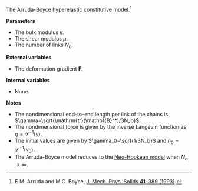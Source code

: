 The Arruda-Boyce hyperelastic constitutive model.[^arruda1993]

[^arruda1993]: E.M. Arruda and M.C. Boyce, [J. Mech. Phys. Solids **41**, 389 (1993)](https://doi.org/10.1016/0022-5096(93)90013-6).

**Parameters**
- The bulk modulus $`\kappa`$.
- The shear modulus $`\mu`$.
- The number of links $`N_b`$.

**External variables**
- The deformation gradient $`\mathbf{F}`$.

**Internal variables**
- None.

**Notes**
- The nondimensional end-to-end length per link of the chains is $`\gamma=\sqrt{\mathrm{tr}(\mathbf{B}^*)/3N_b}`$.
- The nondimensional force is given by the inverse Langevin function as $`\eta=\mathcal{L}^{-1}(\gamma)`$.
- The initial values are given by $`\gamma_0=\sqrt{1/3N_b}`$ and $`\eta_0=\mathcal{L}^{-1}(\gamma_0)`$.
- The Arruda-Boyce model reduces to the [Neo-Hookean model](NeoHookean) when $`N_b\to\infty`$.
